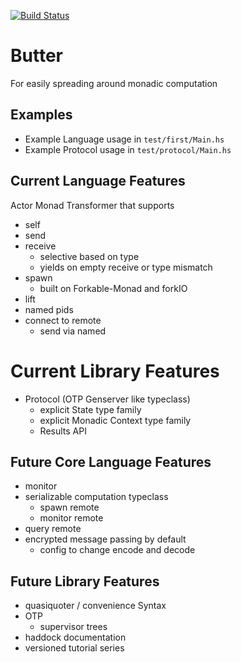 [![Build Status](https://travis-ci.org/System-Indystress/Butter.svg?branch=master)](https://travis-ci.org/System-Indystress/Butter)
# Butter
For easily spreading around monadic computation
## Examples
- Example Language usage in `test/first/Main.hs`
- Example Protocol usage in `test/protocol/Main.hs`
## Current Language Features
Actor Monad Transformer that supports
- self
- send
- receive
  - selective based on type
  - yields on empty receive or type mismatch
- spawn
  - built on Forkable-Monad and forkIO
- lift
- named pids
- connect to remote
  - send via named

# Current Library Features
- Protocol (OTP Genserver like typeclass)
  - explicit State type family
  - explicit Monadic Context type family
  - Results API

## Future Core Language Features
- monitor
- serializable computation typeclass
  - spawn remote
  - monitor remote
- query remote
- encrypted message passing by default
  - config to change encode and decode

## Future Library Features
- quasiquoter / convenience Syntax
- OTP
  - supervisor trees
- haddock documentation
- versioned tutorial series
